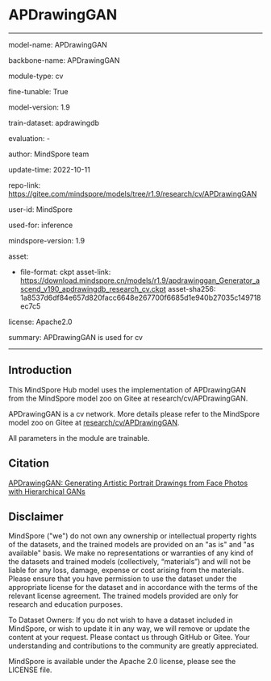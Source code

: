 # APDrawingGAN

---

model-name: APDrawingGAN

backbone-name: APDrawingGAN

module-type: cv

fine-tunable: True

model-version: 1.9

train-dataset: apdrawingdb

evaluation: -

author: MindSpore team

update-time: 2022-10-11

repo-link: <https://gitee.com/mindspore/models/tree/r1.9/research/cv/APDrawingGAN>

user-id: MindSpore

used-for: inference

mindspore-version: 1.9

asset:

-
    file-format: ckpt
    asset-link: <https://download.mindspore.cn/models/r1.9/apdrawinggan_Generator_ascend_v190_apdrawingdb_research_cv.ckpt>
    asset-sha256: 1a8537d6df84e657d820facc6648e267700f6685d1e940b27035c149718ec7c5

license: Apache2.0

summary: APDrawingGAN is used for cv

---

## Introduction

This MindSpore Hub model uses the implementation of APDrawingGAN from the MindSpore model zoo on Gitee at research/cv/APDrawingGAN.

APDrawingGAN is a cv network. More details please refer to the MindSpore model zoo on Gitee at [research/cv/APDrawingGAN](https://gitee.com/mindspore/models/blob/r1.9/research/cv/APDrawingGAN/README_CN.md).

All parameters in the module are trainable.

## Citation

[APDrawingGAN: Generating Artistic Portrait Drawings from Face Photos with Hierarchical GANs](https://openaccess.thecvf.com/content_CVPR_2019/papers/Yi_APDrawingGAN_Generating_Artistic_Portrait_Drawings_From_Face_Photos_With_Hierarchical_CVPR_2019_paper.pdf)

## Disclaimer

MindSpore ("we") do not own any ownership or intellectual property rights of the datasets, and the trained models are provided on an "as is" and "as available" basis. We make no representations or warranties of any kind of the datasets and trained models (collectively, “materials”) and will not be liable for any loss, damage, expense or cost arising from the materials. Please ensure that you have permission to use the dataset under the appropriate license for the dataset and in accordance with the terms of the relevant license agreement. The trained models provided are only for research and education purposes.

To Dataset Owners: If you do not wish to have a dataset included in MindSpore, or wish to update it in any way, we will remove or update the content at your request. Please contact us through GitHub or Gitee. Your understanding and contributions to the community are greatly appreciated.

MindSpore is available under the Apache 2.0 license, please see the LICENSE file.
